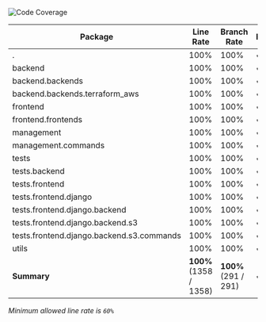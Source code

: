 ![Code Coverage](https://img.shields.io/badge/Code%20Coverage-100%25-success?style=flat)

Package | Line Rate | Branch Rate | Health
-------- | --------- | ----------- | ------
. | 100% | 100% | ✔
backend | 100% | 100% | ✔
backend.backends | 100% | 100% | ✔
backend.backends.terraform_aws | 100% | 100% | ✔
frontend | 100% | 100% | ✔
frontend.frontends | 100% | 100% | ✔
management | 100% | 100% | ✔
management.commands | 100% | 100% | ✔
tests | 100% | 100% | ✔
tests.backend | 100% | 100% | ✔
tests.frontend | 100% | 100% | ✔
tests.frontend.django | 100% | 100% | ✔
tests.frontend.django.backend | 100% | 100% | ✔
tests.frontend.django.backend.s3 | 100% | 100% | ✔
tests.frontend.django.backend.s3.commands | 100% | 100% | ✔
utils | 100% | 100% | ✔
**Summary** | **100%** (1358 / 1358) | **100%** (291 / 291) | ✔

_Minimum allowed line rate is `60%`_
